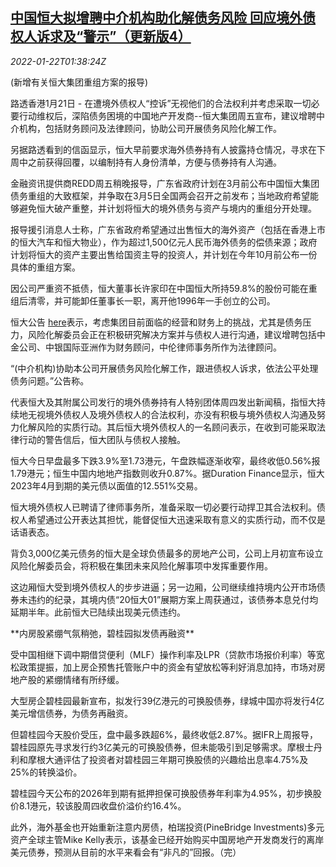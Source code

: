 <!--1642816863000-->
[中国恒大拟增聘中介机构助化解债务风险 回应境外债权人诉求及“警示”（更新版4）](https://cn.reuters.com/article/china-everrande-bond-risk-overseas-credi-idCNKBS2JW01F)
------

<div><i>2022-01-22T01:38:24Z</i></div><p>(新增有关恒大集团重组方案的报导)</p><p>路透香港1月21日 - 在遭境外债权人“控诉”无视他们的合法权利并考虑采取一切必要行动维权后，深陷债务困境的中国地产开发商--恒大集团周五宣布，建议增聘中介机构，包括财务顾问及法律顾问，协助公司开展债务风险化解工作。</p><p>另据路透看到的信函显示，恒大早前要求海外债券持有人披露持仓情况，寻求在下周中之前获得回覆，以编制持有人身份清单，方便与债券持有人沟通。</p><p>金融资讯提供商REDD周五稍晚报导，广东省政府计划在3月前公布中国恒大集团债务重组的大致框架，并争取在3月5日全国两会召开之前发布；当地政府希望能够避免恒大破产重整，并计划将恒大的境外债务与资产与境内的重组分开处理。</p><p>报导援引消息人士称，广东省政府希望通过出售恒大的海外资产（包括在香港上市的恒大汽车和恒大物业），作为超过1,500亿元人民币海外债务的偿债来源；政府计划将恒大的资产主要出售给国资主导的投资人，并计划在今年10月前公布一份具体的重组方案。</p><p>因公司严重资不抵债，恒大董事长许家印在中国恒大所持59.8%的股份可能在重组后清零，并可能卸任董事长一职，离开他1996年一手创立的公司。</p><p>恒大公告 <a href="https://www1.hkexnews.hk/listedco/listconews/sehk/2022/0121/2022012100045_c.pdf">here</a>表示，考虑集团目前面临的经营和财务上的挑战，尤其是债务压力，风险化解委员会正在积极研究解决方案并与债权人进行沟通，建议增聘包括中金公司、中银国际亚洲作为财务顾问，中伦律师事务所作为法律顾问。</p><p>“(中介机构)协助本公司开展债务风险化解工作，跟进债权人诉求，依法公平处理债务问题。”公告称。</p><p>代表恒大及其附属公司发行的境外债券持有人特别团体周四发出新闻稿，指恒大持续地无视境外债权人及境外债权人的合法权利，亦没有积极与境外债权人沟通及努力化解风险的实质行动。其后恒大境外债权人的一名顾问表示，在收到可能采取法律行动的警告信后，恒大团队与债权人接触。</p><p>恒大今日早盘最多下跌3.9%至1.73港元，午盘跌幅逐渐收窄，最终收低0.56%报1.79港元；恒生中国内地地产指数则收升0.87%。据Duration Finance显示，恒大2023年4月到期的美元债以面值的12.551%交易。 </p><p>恒大境外债权人已聘请了律师事务所，准备采取一切必要行动捍卫其合法权利。债权人希望通过公开表达其担忧，能督促恒大迅速采取有意义的实质行动，而不仅是话语表态。</p><p>背负3,000亿美元债务的恒大是全球负债最多的房地产公司，公司上月初宣布设立风险化解委员会，将积极在集团未来风险化解事项中发挥重要作用。</p><p>这边厢恒大受到境外债权人的步步进逼；另一边厢，公司继续维持境内公开市场债券未违约的纪录，其境内债“20恒大01”展期方案上周获通过，该债券本息兑付均延期半年。此前恒大已陆续出现美元债违约。</p><p>**内房股紧绷气氛稍弛，碧桂园拟发债再融资**</p><p>受中国相继下调中期借贷便利（MLF）操作利率及LPR（贷款市场报价利率）等宽松政策提振，加上房企预售托管账户中的资金有望放松等利好消息加持，市场对房地产股的紧绷情绪有所纾缓。</p><p>大型房企碧桂园最新宣布，拟发行39亿港元的可换股债券，绿城中国亦将发行4亿美元增信债券，为债务再融资。</p><p>但碧桂园今天股价受压，盘中最多跌超6%，最终收低2.87%。据IFR上周报导，碧桂园原先寻求发行约3亿美元的可换股债券，但未能吸引到足够需求。摩根士丹利和摩根大通评估了投资者对碧桂园三年期可换股债的兴趣给出息率4.75%及25%的转换溢价。</p><p>碧桂园今天公布的2026年到期有抵押担保可换股债券年利率为4.95%，初步换股价8.1港元，较该股周四收盘价溢价约16.4%。</p><p>此外，海外基金也开始重新注意内房债，柏瑞投资(PineBridge Investments)多元资产全球主管Mike Kelly表示，该基金已经开始购买中国房地产开发商发行的离岸美元债券，预测从目前的水平来看会有“非凡的”回报。（完）</p>
